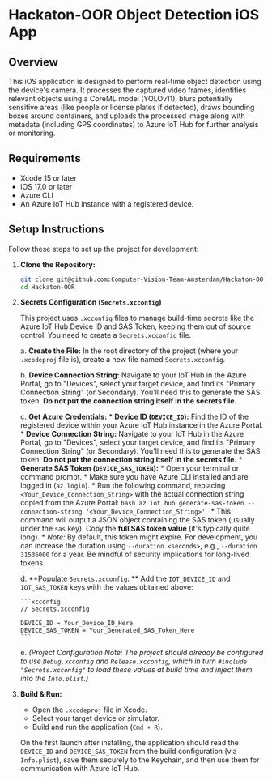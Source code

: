 # Hackaton-OOR Object Detection iOS App

## Overview

This iOS application is designed to perform real-time object detection using the device's camera. It processes the captured video frames, identifies relevant objects using a CoreML model (YOLOv11), blurs potentially sensitive areas (like people or license plates if detected), draws bounding boxes around containers, and uploads the processed image along with metadata (including GPS coordinates) to Azure IoT Hub for further analysis or monitoring.

## Requirements

* Xcode 15 or later
* iOS 17.0 or later
* Azure CLI
* An Azure IoT Hub instance with a registered device.

## Setup Instructions

Follow these steps to set up the project for development:

1.  **Clone the Repository:**
    ```bash
    git clone git@github.com:Computer-Vision-Team-Amsterdam/Hackaton-OOR.git
    cd Hackaton-OOR
    ```

2.  **Secrets Configuration (`Secrets.xcconfig`)**

    This project uses `.xcconfig` files to manage build-time secrets like the Azure IoT Hub Device ID and SAS Token, keeping them out of source control. You need to create a `Secrets.xcconfig` file.

    a.  **Create the File:** In the root directory of the project (where your `.xcodeproj` file is), create a new file named `Secrets.xcconfig`.

    b.  **Device Connection String:** Navigate to your IoT Hub in the Azure Portal, go to "Devices", select your target device, and find its "Primary Connection String" (or Secondary). You'll need this to generate the SAS token. **Do not put the connection string itself in the secrets file.**

    c.  **Get Azure Credentials:**
        * **Device ID (`DEVICE_ID`):** Find the ID of the registered device within your Azure IoT Hub instance in the Azure Portal.
        * **Device Connection String:** Navigate to your IoT Hub in the Azure Portal, go to "Devices", select your target device, and find its "Primary Connection String" (or Secondary). You'll need this to generate the SAS token. **Do not put the connection string itself in the secrets file.**
        * **Generate SAS Token (`DEVICE_SAS_TOKEN`):**
            * Open your terminal or command prompt.
            * Make sure you have Azure CLI installed and are logged in (`az login`).
            * Run the following command, replacing `<Your_Device_Connection_String>` with the actual connection string copied from the Azure Portal:
                ```bash
                az iot hub generate-sas-token --connection-string '<Your_Device_Connection_String>'
                ```
            * This command will output a JSON object containing the SAS token (usually under the `sas` key). Copy the **full SAS token value** (it's typically quite long).
            * *Note:* By default, this token might expire. For development, you can increase the duration using `--duration <seconds>`, e.g., `--duration 31536000` for a year. Be mindful of security implications for long-lived tokens.

    d.  **Populate `Secrets.xcconfig`:
        ** Add the `IOT_DEVICE_ID` and `IOT_SAS_TOKEN` keys with the values obtained above:

        ```xcconfig
        // Secrets.xcconfig

        DEVICE_ID = Your_Device_ID_Here
        DEVICE_SAS_TOKEN = Your_Generated_SAS_Token_Here
        ```

    e.  *(Project Configuration Note: The project should already be configured to use `Debug.xcconfig` and `Release.xcconfig`, which in turn `#include "Secrets.xcconfig"` to load these values at build time and inject them into the `Info.plist`.)*

3.  **Build & Run:**
    * Open the `.xcodeproj` file in Xcode.
    * Select your target device or simulator.
    * Build and run the application (`Cmd + R`).

    On the first launch after installing, the application should read the `DEVICE_ID` and `DEVICE_SAS_TOKEN` from the build configuration (via `Info.plist`), save them securely to the Keychain, and then use them for communication with Azure IoT Hub.
